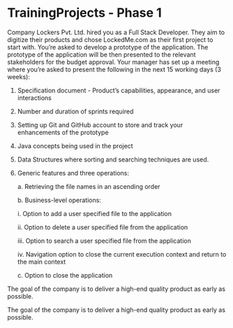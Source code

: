 # TrainingProjects - Phase 1

Company Lockers Pvt. Ltd. hired you as a Full Stack Developer. They aim to digitize their products and chose LockedMe.com as their first project to start with. You’re asked to develop a prototype of the application. The prototype of the application will be then presented to the relevant stakeholders for the budget approval. Your manager has set up a meeting where you’re asked to present the following in the next 15 working days (3 weeks): 

1. Specification document - Product’s capabilities, appearance, and user interactions

2. Number and duration of sprints required 

3. Setting up Git and GitHub account to store and track your enhancements of the prototype 

4. Java concepts being used in the project 

5. Data Structures where sorting and searching techniques are used. 

6. Generic features and three operations: 

    a. Retrieving the file names in an ascending order

    b. Business-level operations:

      i. Option to add a user specified file to the application

      ii. Option to delete a user specified file from the application

      iii. Option to search a user specified file from the application

      iv. Navigation option to close the current execution context and return to the main context

    c. Option to close the application

The goal of the company is to deliver a high-end quality product as early as possible. 

 

The goal of the company is to deliver a high-end quality product as early as possible.
